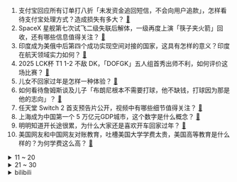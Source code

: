 1. 支付宝回应所有订单打八折「未发资金追回短信，不会向用户追款」，怎样看待支付宝处理方式？造成损失有多大？ [:link:](https://www.zhihu.com/question/9802398655)
2. SpaceX 星舰第七次试飞二级失联后解体，一级再度上演「筷子夹火箭」回收，还有哪些信息值得关注？ [:link:](https://www.zhihu.com/question/9647463595)
3. 印度成为美俄中后第四个成功实现空间对接的国家，这具有怎样的意义？印度在航天领域实力如何？ [:link:](https://www.zhihu.com/question/9740520281)
4. 2025 LCK杯 T1 1-2 不敌 DK，「DOFGK」五人组首秀出师不利，如何评价这场比赛？ [:link:](https://www.zhihu.com/question/9762531137)
5. 儿女不回家过年是怎样一种体验？ [:link:](https://www.zhihu.com/question/266898321)
6. 如何看待詹姆斯谈及儿子「布朗尼根本不需要打球，他不缺钱，打球因为那是他的志向」？ [:link:](https://www.zhihu.com/question/9725578401)
7. 任天堂 Switch 2 首支预告片公开，视频中有哪些细节值得关注？ [:link:](https://www.zhihu.com/question/9764856171)
8. 上海成为中国第一个 5 万亿元GDP城市，这个数字是什么概念？ [:link:](https://www.zhihu.com/question/9722834853)
9. 明明知道开长途很累，为什么大家还是喜欢开车回家过年？ [:link:](https://www.zhihu.com/question/579246861)
10. 美国网友和中国网友对账教育，吐槽美国大学学费太贵，美国高等教育是什么样的？为何学费这么高？ [:link:](https://www.zhihu.com/question/9672016022)
<details>
<summary>11 ~ 20</summary>

11. 陈震实测特斯拉 Cybertruck FSD 称「在美国肯定第一，但跟中国车比就一般」，有何依据？ [:link:](https://www.zhihu.com/question/9555021152)
12. 中美两国网友对账医疗，中国医疗的服务和费用让美网友破防，双方医疗体系到底有何不同？ [:link:](https://www.zhihu.com/question/9670437630)
13. 小米自研芯片新机小米 15S Pro 定档 4 月？大家怎么看？ [:link:](https://www.zhihu.com/question/9672554854)
14. 公司分配年终奖部门经理一个人就拿走了97% ，如何让他重新分配？ [:link:](https://www.zhihu.com/question/9605495025)
15. 如何评价《再见爱人 4》最后一期回门宴？ [:link:](https://www.zhihu.com/question/9731816645)
16. 如何评价影视飓风最新一期视频《 20000 元买 16 台爆火的 CCD 相机到底怎么样》？ [:link:](https://www.zhihu.com/question/9519110843)
17. 如何看待网传弦论大会(string conference) 2026 年无人承办？ [:link:](https://www.zhihu.com/question/9611646007)
18. 如果不买棋，王天一的真实水平是什么? [:link:](https://www.zhihu.com/question/9504499724)
19. 同样是刚起步做显卡，为什么摩尔线程不能像英特尔几年就追赶4060呢？ [:link:](https://www.zhihu.com/question/9228727048)
20. 都说中国木构建筑无法造出一个无柱的内部空间，那为什么不把传统古建里的藻井放大以达到穹顶的效果？ [:link:](https://www.zhihu.com/question/9643351487)
</details>
<details>
<summary>21 ~ 30</summary>

21. 原神玩家是因为什么入的坑? [:link:](https://www.zhihu.com/question/576134633)
22. 《长相思》中如果涂山篌威胁到了小夭的生命，涂山璟会杀掉哥哥吗？ [:link:](https://www.zhihu.com/question/616219862)
23. 如何看待宋朝在中国历史上的地位？ [:link:](https://www.zhihu.com/question/8344101465)
24. 如何看待樊振东评价自己的打法漏洞不明显？ [:link:](https://www.zhihu.com/question/9679018985)
25. 挑选年宵花是你家春节仪式感中的一部分吗，有哪些鲜花绿植适合在春节选购给家添年味儿？ [:link:](https://www.zhihu.com/question/7655731990)
26. 如何评价《BanG Dream! Ave Mujica》第3话？ [:link:](https://www.zhihu.com/question/9777944571)
27. 如何评价《一人之下》漫画 701（741）话？ [:link:](https://www.zhihu.com/question/9783168709)
28. 扎克施耐德到底是救了DCEU还是毁了DCEU？ [:link:](https://www.zhihu.com/question/267406250)
29. 2025年wtt马斯喀特常规挑战赛男单¼决赛，黄友政1：3负于张本智和，怎么评价这一场表现？ [:link:](https://www.zhihu.com/question/9750203930)
30. 如何评价《BanG Dream！ Ave Mujica》颂乐人偶最终话？ [:link:](https://www.zhihu.com/question/9664526622)
</details><details>
<summary>bilibili</summary>

</details>